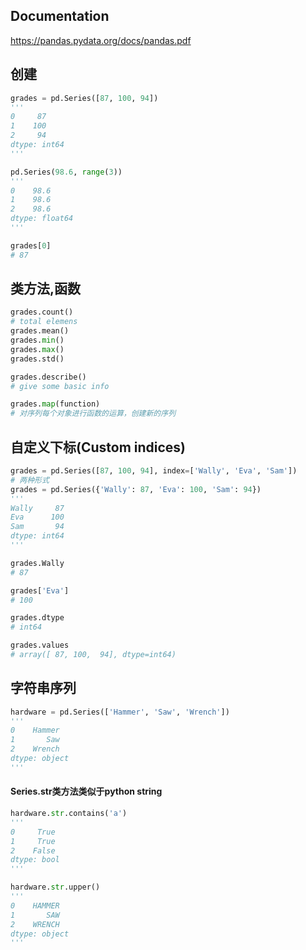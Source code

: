 ## Documentation

https://pandas.pydata.org/docs/pandas.pdf

## 创建

```py
grades = pd.Series([87, 100, 94])
'''
0     87
1    100
2     94
dtype: int64
'''

pd.Series(98.6, range(3))
'''
0    98.6
1    98.6
2    98.6
dtype: float64
'''

grades[0]
# 87
```

## 类方法,函数

```py
grades.count()
# total elemens
grades.mean()
grades.min()
grades.max()
grades.std()

grades.describe()
# give some basic info

grades.map(function)
# 对序列每个对象进行函数的运算，创建新的序列
```

## 自定义下标(Custom indices)

```py
grades = pd.Series([87, 100, 94], index=['Wally', 'Eva', 'Sam'])
# 两种形式
grades = pd.Series({'Wally': 87, 'Eva': 100, 'Sam': 94})
'''
Wally     87
Eva      100
Sam       94
dtype: int64
'''

grades.Wally
# 87

grades['Eva']
# 100

grades.dtype
# int64

grades.values
# array([ 87, 100,  94], dtype=int64)
```

## 字符串序列

```py
hardware = pd.Series(['Hammer', 'Saw', 'Wrench'])
'''
0    Hammer
1       Saw
2    Wrench
dtype: object
'''
```

#### Series.str类方法类似于python string 

```py
hardware.str.contains('a')
'''
0     True
1     True
2    False
dtype: bool
'''

hardware.str.upper()
'''
0    HAMMER
1       SAW
2    WRENCH
dtype: object
'''
```

























